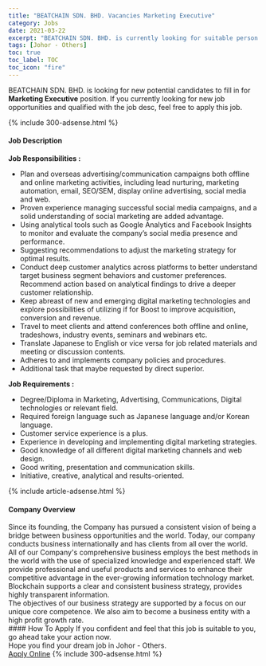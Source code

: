 ```yaml
---
title: "BEATCHAIN SDN. BHD. Vacancies Marketing Executive" 
category: Jobs 
date: 2021-03-22 
excerpt: "BEATCHAIN SDN. BHD. is currently looking for suitable person to fill in the Marketing Executive which based in Johor - Others" 
tags: [Johor - Others] 
toc: true 
toc_label: TOC 
toc_icon: "fire" 
--- 
```


<p>BEATCHAIN SDN. BHD. is looking for new potential candidates to fill in for <b>Marketing Executive</b> position. If you currently looking for new job opportunities and qualified with the job desc, feel free to apply this job.
</p>{% include 300-adsense.html %} 
<div><div><h4>Job Description</h4></div><div><div><span><div><p><strong>Job Responsibilities :</strong></p><ul><li>Plan and overseas advertising/communication campaigns both offline and online marketing activities, including lead nurturing, marketing automation, email, SEO/SEM, display online advertising, social media and web.</li><li>Proven experience managing successful social media campaigns, and a solid understanding of social marketing are added advantage.</li><li>Using analytical tools such as Google Analytics and Facebook Insights to monitor and evaluate the company&#8217;s social media presence and performance.</li><li>Suggesting recommendations to adjust the marketing strategy for optimal results.</li><li>Conduct deep customer analytics across platforms to better understand target business segment behaviors and customer preferences. Recommend action based on analytical findings to drive a deeper customer relationship.</li><li>Keep abreast of new and emerging digital marketing technologies and explore possibilities of utilizing if for Boost to improve acquisition, conversion and revenue.</li><li>Travel to meet clients and attend conferences both offline and online, tradeshows, industry events, seminars and webinars etc.</li><li>Translate Japanese to English or vice versa for job related materials and meeting or discussion contents.</li><li>Adheres to and implements company policies and procedures.</li><li>Additional task that maybe requested by direct superior.&#160;&#160;&#160;&#160;</li></ul><p><strong>Job Requirements :</strong></p><ul><li>Degree/Diploma in Marketing, Advertising, Communications, Digital technologies or relevant field.</li><li>Required foreign language such as Japanese language and/or Korean language.</li><li>Customer service experience is a plus.</li><li>Experience in developing and implementing digital marketing strategies.</li><li>Good knowledge of all different digital marketing channels and web design.</li><li>Good writing, presentation and communication skills.</li><li>Initiative, creative, analytical and results-oriented.&#160;</li></ul></div></span></div></div></div> 
{% include article-adsense.html %} 
<div><div><h4>Company Overview</h4></div><div><div><span><div><div>Since its founding, the Company has pursued a consistent vision of being a bridge between business opportunities and the world. Today, our company conducts business internationally and has clients from all over the world.</div>
<div>All of our Company's comprehensive business employs the best methods in the world with the use of specialized knowledge and experienced staff. We provide professional and useful products and services to enhance their competitive advantage in the ever-growing information technology market. Blockchain supports a clear and consistent business strategy, provides highly transparent information.</div>
<div>The objectives of our business strategy are supported by a focus on our unique core competence. We also aim to become a business entity with a high profit growth rate.</div></div></span></div></div></div> 
#### How To Apply 
If you confident and feel that this job is suitable to you, go ahead take your action now. <br/> 
Hope you find your dream job in Johor - Others. <br/> 
<a href="https://www.jobstreet.com.my/en/job/marketing-executive-4511724?jobId=jobstreet-my-job-4511724&" class="btn btn--info" target="_blank" rel="nofollow noopenner">Apply Online</a> 
{% include 300-adsense.html %} 